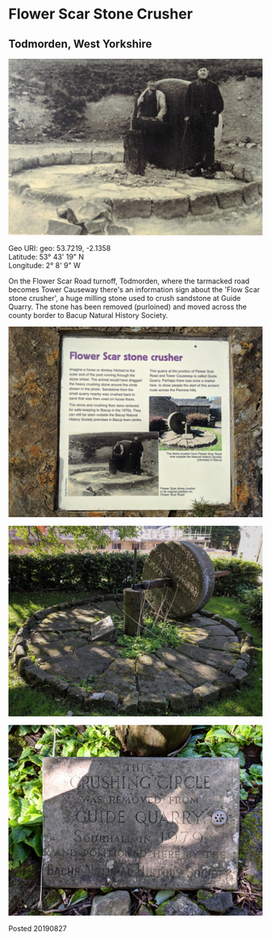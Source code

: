 # Flower Scar Stone Crusher

## Todmorden, West Yorkshire

![flower_scar_1](images/flower_scar_1.jpg)

Geo URI: geo: 53.7219, -2.1358  
Latitude: 53° 43' 19" N  
Longitude: 2° 8' 9" W  


On the Flower Scar Road turnoff, Todmorden, where the tarmacked road becomes Tower Causeway there's an information sign about the 'Flow Scar stone crusher', a huge milling stone used to crush sandstone at Guide Quarry. The stone has been removed (purloined) and moved across the county border to Bacup Natural History Society.

![Flow Scar stone crusher information sign](images/flower_scar_2.jpg)

![the moved stone crusher in Bacup](images/flower_scar_3.jpeg)

![plaque placed at the stone crusher](images/flower_scar_4.jpg)

Posted 20190827